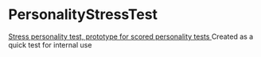 # PersonalityStressTest
[Stress personality test, prototype for scored personality tests
](https://mathu.shinyapps.io/StressTest/)
Created as a quick test for internal use
